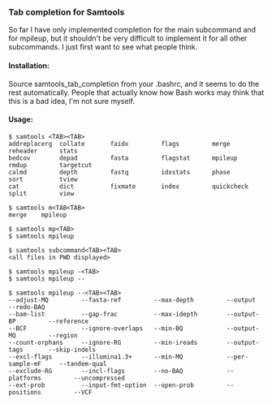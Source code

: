 ### Tab completion for Samtools ###

So far I have only implemented completion for the main subcommand and for mpileup, but it shouldn't be very difficult to implement it for all other subcommands. I just first want to see what people think. 

#### Installation: ####
Source samtools_tab_completion from your .bashrc, and it seems to do the rest automatically. People that actually know how Bash works may think that this is a bad idea, I'm not sure myself. 

#### Usage: ####

	$ samtools <TAB><TAB>
	addreplacerg  collate       faidx         flags         merge         reheader      stats       
	bedcov        depad         fasta         flagstat      mpileup       rmdup         targetcut   
	calmd         depth         fastq         idxstats      phase         sort          tview       
	cat           dict          fixmate       index         quickcheck    split         view        

	$ samtools m<TAB<TAB>
	merge    mpileup  

	$ samtools mp<TAB>
	$ samtools mpileup

	$ samtools subcommand<TAB><TAB>
	<all files in PWD displayed>

	$ samtools mpileup -<TAB>
	$ samtools mpileup --

	$ samtools mpileup --<TAB><TAB>
	--adjust-MQ         --fasta-ref         --max-depth         --output            --redo-BAQ
	--bam-list          --gap-frac          --max-idepth        --output-BP         --reference
	--BCF               --ignore-overlaps   --min-BQ            --output-MQ         --region
	--count-orphans     --ignore-RG         --min-ireads        --output-tags       --skip-indels
	--excl-flags        --illumina1.3+      --min-MQ            --per-sample-mF     --tandem-qual
	--exclude-RG        --incl-flags        --no-BAQ            --platforms         --uncompressed
	--ext-prob          --input-fmt-option  --open-prob         --positions         --VCF
